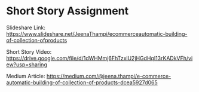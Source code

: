 # Short Story Assignment

Slideshare Link: https://www.slideshare.net/JeenaThampi/ecommerceautomatic-building-of-collection-ofproducts

Short Story Video: https://drive.google.com/file/d/1dWHMmj6FhTzxlU2jHGdHqI13rKADkVFh/view?usp=sharing

Medium Article: https://medium.com/@jeena.thampi/e-commerce-automatic-building-of-collection-of-products-dcea5927d065
